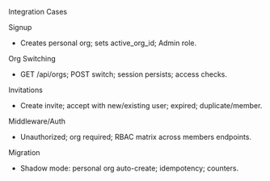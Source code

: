 Integration Cases

Signup

- Creates personal org; sets active_org_id; Admin role.

Org Switching

- GET /api/orgs; POST switch; session persists; access checks.

Invitations

- Create invite; accept with new/existing user; expired; duplicate/member.

Middleware/Auth

- Unauthorized; org required; RBAC matrix across members endpoints.

Migration

- Shadow mode: personal org auto-create; idempotency; counters.
